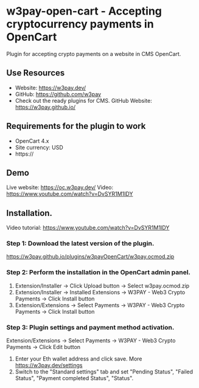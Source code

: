 # w3pay-open-cart - Accepting cryptocurrency payments in OpenCart

Plugin for accepting crypto payments on a website in CMS OpenCart.

## Use Resources

- Website: https://w3pay.dev/
- GitHub: https://github.com/w3pay
- Check out the ready plugins for  CMS. GitHub Website: https://w3pay.github.io/

## Requirements for the plugin to work
- OpenCart 4.x
- Site currency: USD
- https://

## Demo
Live website: https://oc.w3pay.dev/
Video: https://www.youtube.com/watch?v=DvSYR1M1IDY

## Installation.
Video tutorial: https://www.youtube.com/watch?v=DvSYR1M1IDY

### Step 1: Download the latest version of the plugin.
https://w3pay.github.io/plugins/w3payOpenCart/w3pay.ocmod.zip

### Step 2: Perform the installation in the OpenCart admin panel.

1. Extension/Installer -> Click Upload button -> Select w3pay.ocmod.zip
2. Extension/Installer -> Installed Extensions -> W3PAY - Web3 Crypto Payments -> Click Install button
3. Extension/Extensions -> Select Payments -> W3PAY - Web3 Crypto Payments -> Click Install button

### Step 3: Plugin settings and payment method activation.

Extension/Extensions -> Select Payments -> W3PAY - Web3 Crypto Payments -> Click Edit button
1. Enter your Eth wallet address and click save. More https://w3pay.dev/settings
2. Switch to the "Standard settings" tab and set "Pending Status", "Failed Status", "Payment completed Status", "Status".